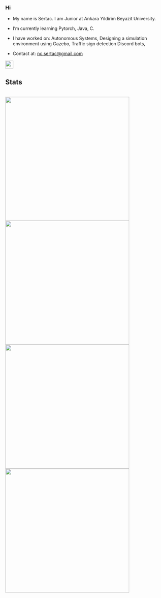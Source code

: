 ### Hi

- My name is Sertac. I am Junior at Ankara Yildirim Beyazit University.
- I’m currently learning Pytorch, Java, C.
- I have worked on:
    Autonomous Systems, 
    Designing a simulation environment using Gazebo,
    Traffic sign detection
    Discord bots,
    
- Contact at: nc.sertac@gmail.com

<p>
<a href="https://www.linkedin.com/in/sertac-ince/"><img src="https://img.shields.io/badge/linkedin-%230077B5.svg?&style=for-the-badge&logo=linkedin&logoColor=white" height=25></a> 

<h2>Stats</h2>
<br>

<a href="https://github.com/sertaci">
<img align="left" width=390 src="https://github-readme-streak-stats.herokuapp.com/?user=sertaci&theme=react&border=61dafb&hide_border=true"/>
</a>
 
<a href="https://github.com/sertaci">
<img align="left" width=390 src="https://github-readme-stats.vercel.app/api?username=sertaci&show_icons=true&theme=react&border_color=61dafb&hide_border=true" />
</a>

<a href="https://github.com/sertaci">
<img width=390 align="left" src="https://github-readme-stats.vercel.app/api/top-langs/?username=sertaci&title_color=61dafb&text_color=ffffff&icon_color=61dafb&bg_color=20232a&langs_count=8&layout=compact&border_color=61dafb&hide_border=true" />
</a>

<a href="https://github.com/sertaci">
<img src="https://github-readme-activity-graph.cyclic.app/graph?username=sertaci&theme=react-dark&bg_color=20232a&hide_border=true" width=390/>
</a>

